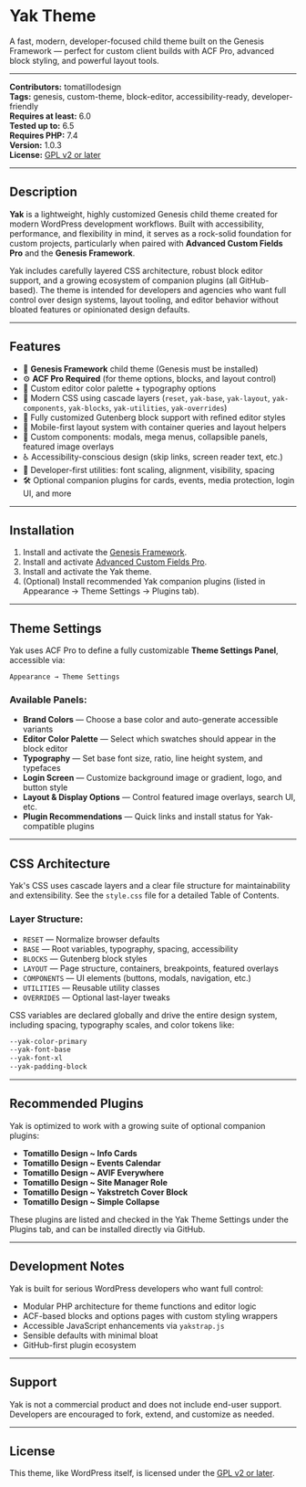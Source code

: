 # Yak Theme

A fast, modern, developer-focused child theme built on the Genesis Framework — perfect for custom client builds with ACF Pro, advanced block styling, and powerful layout tools.

---

**Contributors:** tomatillodesign  
**Tags:** genesis, custom-theme, block-editor, accessibility-ready, developer-friendly  
**Requires at least:** 6.0  
**Tested up to:** 6.5  
**Requires PHP:** 7.4  
**Version:** 1.0.3  
**License:** [GPL v2 or later](https://www.gnu.org/licenses/gpl-2.0.html)

---

## Description

**Yak** is a lightweight, highly customized Genesis child theme created for modern WordPress development workflows. Built with accessibility, performance, and flexibility in mind, it serves as a rock-solid foundation for custom projects, particularly when paired with **Advanced Custom Fields Pro** and the **Genesis Framework**.

Yak includes carefully layered CSS architecture, robust block editor support, and a growing ecosystem of companion plugins (all GitHub-based). The theme is intended for developers and agencies who want full control over design systems, layout tooling, and editor behavior without bloated features or opinionated design defaults.

---

## Features

- 🔧 **Genesis Framework** child theme (Genesis must be installed)
- ⚙️ **ACF Pro Required** (for theme options, blocks, and layout control)
- 🌈 Custom editor color palette + typography options
- 💅 Modern CSS using cascade layers (`reset`, `yak-base`, `yak-layout`, `yak-components`, `yak-blocks`, `yak-utilities`, `yak-overrides`)
- 🧱 Fully customized Gutenberg block support with refined editor styles
- 🧭 Mobile-first layout system with container queries and layout helpers
- 🧩 Custom components: modals, mega menus, collapsible panels, featured image overlays
- ♿️ Accessibility-conscious design (skip links, screen reader text, etc.)
- 🧰 Developer-first utilities: font scaling, alignment, visibility, spacing
- 🛠 Optional companion plugins for cards, events, media protection, login UI, and more

---

## Installation

1. Install and activate the [Genesis Framework](https://my.studiopress.com/themes/genesis/).
2. Install and activate [Advanced Custom Fields Pro](https://www.advancedcustomfields.com/pro/).
3. Install and activate the Yak theme.
4. (Optional) Install recommended Yak companion plugins (listed in Appearance → Theme Settings → Plugins tab).

---

## Theme Settings

Yak uses ACF Pro to define a fully customizable **Theme Settings Panel**, accessible via:

```
Appearance → Theme Settings
```

### Available Panels:

- **Brand Colors** — Choose a base color and auto-generate accessible variants
- **Editor Color Palette** — Select which swatches should appear in the block editor
- **Typography** — Set base font size, ratio, line height system, and typefaces
- **Login Screen** — Customize background image or gradient, logo, and button style
- **Layout & Display Options** — Control featured image overlays, search UI, etc.
- **Plugin Recommendations** — Quick links and install status for Yak-compatible plugins

---

## CSS Architecture

Yak's CSS uses cascade layers and a clear file structure for maintainability and extensibility. See the `style.css` file for a detailed Table of Contents.

### Layer Structure:

- `RESET` — Normalize browser defaults  
- `BASE` — Root variables, typography, spacing, accessibility  
- `BLOCKS` — Gutenberg block styles  
- `LAYOUT` — Page structure, containers, breakpoints, featured overlays  
- `COMPONENTS` — UI elements (buttons, modals, navigation, etc.)  
- `UTILITIES` — Reusable utility classes  
- `OVERRIDES` — Optional last-layer tweaks  

CSS variables are declared globally and drive the entire design system, including spacing, typography scales, and color tokens like:

```css
--yak-color-primary
--yak-font-base
--yak-font-xl
--yak-padding-block
```

---

## Recommended Plugins

Yak is optimized to work with a growing suite of optional companion plugins:

- **Tomatillo Design ~ Info Cards**  
- **Tomatillo Design ~ Events Calendar**  
- **Tomatillo Design ~ AVIF Everywhere**  
- **Tomatillo Design ~ Site Manager Role**  
- **Tomatillo Design ~ Yakstretch Cover Block**  
- **Tomatillo Design ~ Simple Collapse**  

These plugins are listed and checked in the Yak Theme Settings under the Plugins tab, and can be installed directly via GitHub.

---

## Development Notes

Yak is built for serious WordPress developers who want full control:

- Modular PHP architecture for theme functions and editor logic
- ACF-based blocks and options pages with custom styling wrappers
- Accessible JavaScript enhancements via `yakstrap.js`
- Sensible defaults with minimal bloat
- GitHub-first plugin ecosystem

---

## Support

Yak is not a commercial product and does not include end-user support.  
Developers are encouraged to fork, extend, and customize as needed.

---

## License

This theme, like WordPress itself, is licensed under the [GPL v2 or later](https://www.gnu.org/licenses/gpl-2.0.html).

